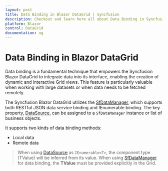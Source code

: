 ```yaml
---
layout: post
title: Data Binding in Blazor DataGrid | Syncfusion
description: Checkout and learn here all about Data Binding in Syncfusion Blazor DataGrid and much more.
platform: Blazor
control: DataGrid
documentation: ug
---
```


# Data Binding in Blazor DataGrid

Data binding is a fundamental technique that empowers the Syncfusion Blazor DataGrid to integrate data into its interface, enabling the creation of dynamic and interactive Grid views. This feature is particularly valuable when working with large datasets or when data needs to be fetched remotely. 

The Syncfusion Blazor DataGrid utilizes the [SfDataManager](https://help.syncfusion.com/cr/blazor/Syncfusion.Blazor.Data.SfDataManager.html), which supports both RESTful JSON data service binding and IEnumerable binding. The key property, [DataSource](https://help.syncfusion.com/cr/blazor/Syncfusion.Blazor.Grids.SfGrid-1.html#Syncfusion_Blazor_Grids_SfGrid_1_DataSource), can be assigned to a `SfDataManager` instance or list of business objects.

It supports two kinds of data binding methods:

* Local data
* Remote data

> When using [DataSource](https://help.syncfusion.com/cr/blazor/Syncfusion.Blazor.Grids.SfGrid-1.html#Syncfusion_Blazor_Grids_SfGrid_1_DataSource) as `IEnumerable<T>`, the component type (TValue) will be inferred from its value. When using [SfDataManager](https://help.syncfusion.com/cr/blazor/Syncfusion.Blazor.Data.SfDataManager.html) for data binding, the **TValue** must be provided explicitly in the Grid.